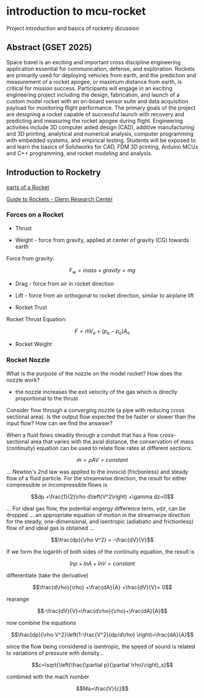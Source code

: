# introduction to mcu-rocket

Project introduction and basics of rocketry dicussion

## Abstract (GSET 2025)
Space travel is an exciting and important cross discipline engineering application essential for communication, defense, and exploration. Rockets are primarily used for deploying vehicles from earth, and the prediction and measurement of a rocket apogee, or maximum distance from earth, is critical for mission success. Participants will engage in an exciting engineering project including the design, fabrication, and launch of a custom model rocket with an on-board sensor suite and data acquisition payload for monitoring flight performance. The primary goals of the project are designing a rocket capable of successful launch with recovery and predicting and measuring the rocket apogee during flight. Engineering activities include 3D computer aided design (CAD), additive manufacturing and 3D printing, analytical and numerical analysis, computer programming with embedded systems, and empirical testing. Students will be exposed to and learn the basics of Solidworks for CAD, FDM 3D printing, Arduino MCUs and C++ programming, and rocket modeling and analysis.


## Introduction to Rocketry 

[parts of a Rocket](https://www1.grc.nasa.gov/beginners-guide-to-aeronautics/model-rockets/#parts-of-a-single-stage-model-rocket)
  
[Guide to Rockets - Glenn Research Center](https://www1.grc.nasa.gov/beginners-guide-to-aeronautics/guide-to-rockets/)

### Forces on a Rocket

  - Thrust

  - Weight - force from gravity, applied at center of gravity (CG) towards earth

Force from gravity:

$$F_w=mass \times gravity = mg$$

  - Drag - force from air in rocket direction    

  - Lift - force from air orthogonal to rocket direction, similar to airplane lift 

- Rocket Trust

Rocket Thrust Equation:

$$F=\dot{m}V_e+(p_e-p_o)A_e$$

- Rocket Weight


### Rocket Nozzle

What is the purpose of the nozzle on the model rocket? How does the nozzle work?

- the nozzle increases the exit velocity of the gas which is directly proportional to the thrust

Consider flow through a converging nozzle (a pipe with reducing cross sectional area). Is the output flow expected the be faster or slower than the input flow? How can we find the answser?  

When a fluid flows steadily through a conduit that has a flow cross-sectional area that varies with the axial distance, the conservation of mass (continuity) equation can be used to relate flow rates at different sections.

$$\dot{m}=\rho AV=constant$$

... Newton's 2nd law was applied to the inviscid (frictionless) and steady flow of a fluid particle. For the streamwise direction, the result for either compressible or incompressible flows is

$$dp +\frac{1}{2}\rho d\left(V^2\right) +\gamma dz=0$$ 

... For ideal gas flow, the potential engergy difference term, $\gamma dz$, can be dropped ... an appropriate equation of motion in the streamwize direction for the steady, one-dimensional, and isentropic (adiabatic and frictionless) flow of and ideal gas is obtained ...

$$\frac{dp}{\rho V^2} = -\frac{dV}{V}$$

If we form the logarith of both sides of the continuity equation, the result is

$$ln \rho +ln A +lnV = constant$$

differentiate (take the derivative)

$$\frac{d\rho}{\rho} +\frac{dA}{A} +\frac{dV}{V}= 0$$

rearange

$$-\frac{dV}{V}=\frac{d\rho}{\rho}+\frac{dA}{A}$$

now combine the equations

$$\frac{dp}{\rho V^2}\left(1-\frac{V^2}{dp/d\rho} \right)=\frac{dA}{A}$$

since the flow being considered is isentropic, the speed of sound is related to variations of pressure with density...

$$c=\sqrt{\left(\frac{\partial p}{\partial \rho}\right)_s}$$

combined with the mach number

$$Ma=\frac{V}{c}$$

